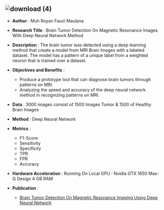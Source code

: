 ![download (4)](https://github.com/royanfauzimaulana25/brain-tumor-detection/assets/99244948/81febbe7-7c83-44f6-895f-4ea2f9dc0823)
---


* **Author** :
Muh Royan Fauzi Maulana

* **Research Title** : Brain Tumor Detection
On Magnetic Resonance Images With
Deep Neural Network Method

* **Description** :
The brain tumor was detected using a deep learning method that create a model from MRI Brain Images with a labeled dataset. The model has a pattern of a unique label from a weighted neuron that is trained over a dataset.

* **Objectives and Benefits** :
  - Produce a prototype tool that can diagnose brain tumors through patterns on MRI.
  - Analyzing the speed and accuracy of the deep neural network method in recognizing patterns on MRI.
* **Data** :
3000 images consist of 1500 Images Tumor & 1500 of Healthy Brain Images

* **Method** :
Deep Neural Network

* **Metrics** :
  - F1-Score
  - Sensitivity
  - Specificity
  - TPR
  - FPR
  - Accuracy

* **Hardware Acceleration** :
  Running On Local GPU : Nvidia GTX 1650 Max-Q Design 4 GB RAM

* **Publication** :
  - <a href="https://www.ijair.id/index.php/ijair/article/view/1061/">Brain Tumor Detection On Magnetic Resonance Imaging Using Deep Neural Network</a>
